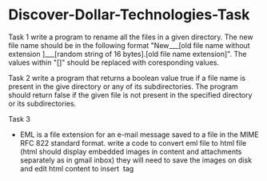# Discover-Dollar-Technologies-Task

Task 1
write a program to rename all the files in a given directory. The new file name should be in the
following format
"New___[old file name without extension ]___[random string of 16 bytes].[old file name
extension]". The values within "[]" should be replaced with coresponding values.

Task 2
write a program that returns a boolean value true if a file name is present in the give directory or
any of its subdirectories. The program should return false if the given file is not present in the
specified directory or its subdirectories.

Task 3
- EML is a file extension for an e-mail message saved to a file in the MIME RFC 822 standard
format. write a code to convert eml file to html file (html should display embedded images in content
and attachments separately as in gmail inbox) they will need to save the images on disk and edit
html content to insert <img/> tag

